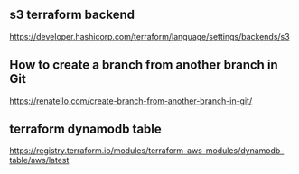 ## s3 terraform backend
https://developer.hashicorp.com/terraform/language/settings/backends/s3

## How to create a branch from another branch in Git
https://renatello.com/create-branch-from-another-branch-in-git/

## terraform dynamodb table
https://registry.terraform.io/modules/terraform-aws-modules/dynamodb-table/aws/latest